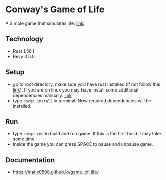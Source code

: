 # Conway's Game of Life
A Simple game that simulates life: [link](https://en.wikipedia.org/wiki/Conway%27s_Game_of_Life)

## Technology
- Rust 1.56.1
- Bevy 0.5.0

## Setup
- go to root directory, make sure you have rust installed (if not follow this [link](https://www.rust-lang.org/learn/get-started)). If you are on linux you may have install some additional dependencies manually: [link](https://github.com/bevyengine/bevy/blob/main/docs/linux_dependencies.md)
- type `cargo install` in terminal. Now required dependencies will be installed.

## Run 
- type `cargo run` to build and run game. If this is the first build it may take some time.
- Inside the game you can press SPACE to pause and unpause game.

## Documentation
- https://matix0508.github.io/game_of_life/

